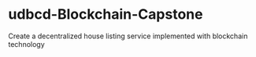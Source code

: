 # udbcd-Blockchain-Capstone
Create a decentralized house listing service implemented with blockchain technology
